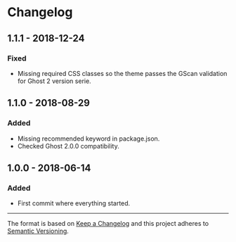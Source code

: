 # Changelog

## 1.1.1 - 2018-12-24
### Fixed
- Missing required CSS classes so the theme passes the GScan validation for Ghost 2 version serie.

## 1.1.0 - 2018-08-29
### Added
- Missing recommended keyword in package.json.
- Checked Ghost 2.0.0 compatibility.

## 1.0.0 - 2018-06-14
### Added
- First commit where everything started.

---

The format is based on [Keep a Changelog](http://keepachangelog.com/en/1.0.0/)
and this project adheres to [Semantic Versioning](http://semver.org/spec/v2.0.0.html).